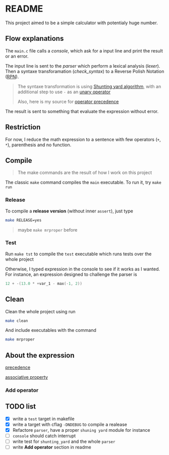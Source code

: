 # README

This project aimed to be a simple calculator with potentialy huge number.



## Flow explanations

The `main.c` file calls a *console*, which ask for a input line and print the result or an error.

The input line is sent to the *parser* which perform a lexical analysis (*lexer*).
Then a syntaxe transforamation (*check_syntax*) to a Reverse Polish Notation ([RPN](https://en.wikipedia.org/wiki/Reverse_Polish_notation)).

> The syntaxe transformation is using [Shunting yard algorithm](https://en.wikipedia.org/wiki/Shunting-yard_algorithm), with an additional step to use `-` as an [unary operator](https://stackoverflow.com/questions/16425571/unary-minus-in-shunting-yard-expression-parser)
>
> Also, here is my source for [operator precedence](https://en.wikipedia.org/wiki/Order_of_operations#Programming_languages)


The result is sent to something that evaluate the expression without error.



## Restriction

For now, I reduce the math expression to a sentence with few operators (`+`, `*`), parenthesis and no function.



## Compile

> The make commands are the result of how I work on this project

The classic `make` command compiles the `main` executable. To run it, try `make run`

### Release

To compile a **release version** (without inner `assert`), just type

```bash
make RELEASE=yes
```

> maybe `make mrproper` before

### Test

Run `make tst` to compile the `test` executable which runs tests over the whole project

Otherwise, I typed expression in the console to see if it works as I wanted. For instance, an expression designed to challenge the parser is

```c
12 + -(13.0 * +var_1 - max(-1, 2))
```



## Clean

Clean the whole project using run

```bash
make clean
```

And include executables with the command

```bash
make mrproper
```



## About the expression

[precedence](https://en.wikipedia.org/wiki/Order_of_operations#Programming_languages)

[associative property](https://en.wikipedia.org/wiki/Associative_property)

### Add operator



## TODO list

- [x] write a `test` target in makefile
- [x] write a target with cflag `-DNDEBUG` to compile a realease
- [x] Refactore `parser`, have a proper `shuning yard` module for instance
- [ ] `console` should catch interrupt
- [ ] write test for `shunting_yard` and the whole `parser`
- [ ] write **Add operator** section in readme